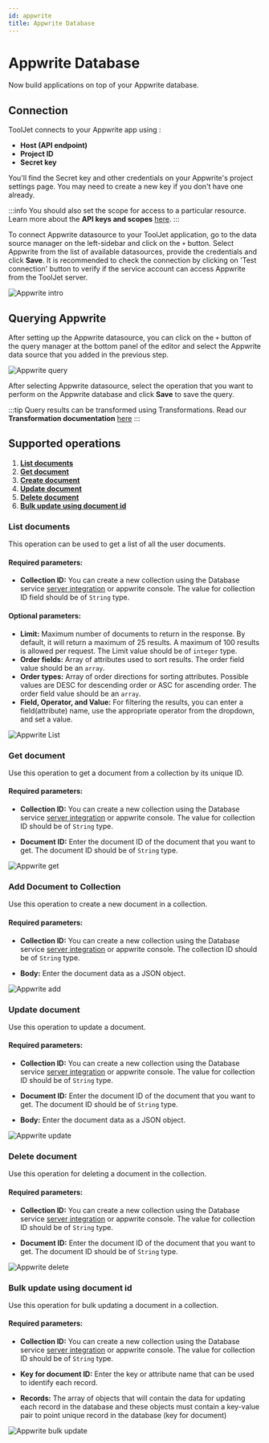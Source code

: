 ```yaml
---
id: appwrite
title: Appwrite Database
---
```


# Appwrite Database

Now build applications on top of your Appwrite database.

## Connection 

ToolJet connects to your Appwrite app using :
- **Host (API endpoint)**
- **Project ID**
- **Secret key**

You'll find the Secret key and other credentials on your Appwrite's project settings page. You may need to create a new key if you don't have one already.

:::info
You should also set the scope for access to a particular resource. Learn more about the **API keys and scopes** [here](https://appwrite.io/docs/keys).
:::

To connect Appwrite datasource to your ToolJet application, go to the data source manager on the left-sidebar and click on the `+` button. Select Appwrite from the list of available datasources, provide the credentials and click **Save**. It is recommended to check the connection by clicking on 'Test connection' button to verify if the service account can access Appwrite from the ToolJet server.


<img className="screenshot-full" src="/img/datasource-reference/appwrite/appwrite-init.gif" alt="Appwrite intro" />

## Querying Appwrite 

After setting up the Appwrite datasource, you can click on the `+` button of the query manager at the bottom panel of the editor and select the Appwrite data source that you added in the previous step.


<img className="screenshot-full" src="/img/datasource-reference/appwrite/appwrite-query.gif" alt="Appwrite query" />


After selecting Appwrite datasource, select the operation that you want to perform on the Appwrite database and click **Save** to save the query. 

:::tip
Query results can be transformed using Transformations. Read our **Transformation documentation** [here](/docs/tutorial/transformations)
:::

## Supported operations

1.  **[List documents](#list-documents)**
2.  **[Get document](#get-document)**
3.  **[Create document](#create-document)**
4.  **[Update document](#update-document)** 
5.  **[Delete document](#delete-document)**
6.  **[Bulk update using document id](#bulk-update-using-document-id)**

### List documents

This operation can be used to get a list of all the user documents.

#### Required parameters:

- **Collection ID:** You can create a new collection using the Database service [server integration](https://appwrite.io/docs/server/database#createCollection) or appwrite console. The value for collection ID field should be of `String` type. 

#### Optional parameters: 

- **Limit:** Maximum number of documents to return in the response. By default, it will return a maximum of 25 results. A maximum of 100 results is allowed per request. The Limit value should be of `integer` type.
- **Order fields:** Array of attributes used to sort results. The order field value should be an `array`.
- **Order types:** Array of order directions for sorting attributes. Possible values are DESC for descending order or ASC for ascending order. The order field value should be an `array`.
- **Field, Operator, and Value:** For filtering the results, you can enter a field(attribute) name, use the appropriate operator from the dropdown, and set a value.


<img className="screenshot-full" src="/img/datasource-reference/appwrite/appwrite_list.png" alt="Appwrite List" />


### Get document

Use this operation to get a document from a collection by its unique ID. 

#### Required parameters:

- **Collection ID:** You can create a new collection using the Database service [server integration](https://appwrite.io/docs/server/database#createCollection) or appwrite console. The value for collection ID should be of `String` type. 

- **Document ID:** Enter the document ID of the document that you want to get. The document ID should be of `String` type. 

<img className="screenshot-full" src="/img/datasource-reference/appwrite/appwrite_get.png" alt="Appwrite get" />

### Add Document to Collection

Use this operation to create a new document in a collection.

#### Required parameters:

- **Collection ID:** You can create a new collection using the Database service [server integration](https://appwrite.io/docs/server/database#createCollection) or appwrite console. The collection ID should be of `String` type. 

- **Body:** Enter the document data as a JSON object.


<img className="screenshot-full" src="/img/datasource-reference/appwrite/appwrite_add.png" alt="Appwrite add" />

### Update document

Use this operation to update a document.

#### Required parameters:

- **Collection ID:** You can create a new collection using the Database service [server integration](https://appwrite.io/docs/server/database#createCollection) or appwrite console. The value for collection ID should be of `String` type. 

- **Document ID:** Enter the document ID of the document that you want to get. The document ID should be of `String` type. 

- **Body:** Enter the document data as a JSON object.


<img className="screenshot-full" src="/img/datasource-reference/appwrite/appwrite_update.png" alt="Appwrite update" />

### Delete document

Use this operation for deleting a document in the collection.

#### Required parameters:

- **Collection ID:** You can create a new collection using the Database service [server integration](https://appwrite.io/docs/server/database#createCollection) or appwrite console. The value for collection ID should be of `String` type. 

- **Document ID:** Enter the document ID of the document that you want to get. The document ID should be of `String` type. 


<img className="screenshot-full" src="/img/datasource-reference/appwrite/appwrite_delete.png" alt="Appwrite delete"/>


### Bulk update using document id

Use this operation for bulk updating a document in a collection.

#### Required parameters:

- **Collection ID:** You can create a new collection using the Database service [server integration](https://appwrite.io/docs/server/database#createCollection) or appwrite console. The value for collection ID should be of `String` type. 

- **Key for document ID:**  Enter the key or attribute name that can be used to identify each record.

- **Records:** The array of objects that will contain the data for updating each record in the database
and these objects must contain a key-value pair to point unique record in the database (key for document)


<img className="screenshot-full" src="/img/datasource-reference/appwrite/appwrite_bulk.png" alt="Appwrite bulk update" />
